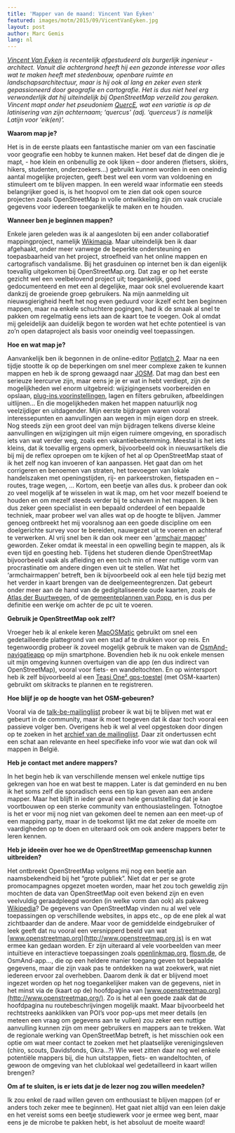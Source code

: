 ```yaml
---
title: 'Mapper van de maand: Vincent Van Eyken'
featured: images/motm/2015/09/VicentVanEyken.jpg
layout: post
author: Marc Gemis
lang: nl
---
```



_[Vincent Van Eyken](http://www.openstreetmap.org/user/QuercE) is recentelijk afgestudeerd als burgerlijk ingenieur - architect. Vanuit die achtergrond heeft hij een gezonde interesse voor alles wat te maken heeft met stedenbouw, openbare ruimte en landschapsarchitectuur, maar is hij ook al lang en zeker even sterk gepassioneerd door geografie en cartografie. Het is dus niet heel erg verwonderlijk dat hij uiteindelijk bij OpenStreetMap verzeild zou geraken.
Vincent mapt onder het pseudoniem [QuercE](http://www.hdyc.neis-one.org/?QuercE),  wat een variatie is op de latinisering van zijn achternaam; ‘quercus’ (adj. ‘querceus’) is namelijk Latijn voor ‘eik(en)’._

**Waarom map je?**

Het is in de eerste plaats een fantastische manier om van een fascinatie voor geografie een hobby te kunnen maken. Het besef dat de dingen die je mapt, - hoe klein en onbenullig ze ook lijken – door anderen (fietsers, skiërs, hikers, studenten, onderzoekers…) gebruikt kunnen worden in een oneindig aantal mogelijke projecten, geeft best wel een vorm van voldoening en stimuleert om te blijven mappen. In een wereld waar informatie een steeds belangrijker goed is, is het hoopvol om te zien dat ook open source projecten zoals OpenStreetMap in volle ontwikkeling zijn om vaak cruciale gegevens voor iedereen toegankelijk te maken en te houden.

**Wanneer ben je beginnen mappen?**

Enkele jaren geleden was ik al aangesloten bij een ander collaboratief mappingproject, namelijk [Wikimapia](http://wikimapia.org/). Maar uiteindelijk ben ik daar afgehaakt, onder meer vanwege de beperkte ondersteuning en toepasbaarheid van het project, stroefheid van het online mappen en cartografisch vandalisme. Bij het grasduinen op internet ben ik dan eigenlijk toevallig uitgekomen bij OpenStreetMap.org. Dat zag er op het eerste gezicht wel een veelbelovend project uit; toegankelijk, goed gedocumenteerd en met een al degelijke, maar ook snel evoluerende kaart dankzij de groeiende groep gebruikers. Na mijn aanmelding uit nieuwsgierigheid heeft het nog even geduurd voor ikzelf echt ben beginnen mappen, maar na enkele schuchtere pogingen, had ik de smaak al snel te pakken om regelmatig eens iets aan de kaart toe te voegen. Ook al omdat mij geleidelijk aan duidelijk begon te worden wat het echte potentieel is van zo’n open dataproject als basis voor oneindig veel toepassingen.

**Hoe en wat map je?**

Aanvankelijk ben ik begonnen in de online-editor [Potlatch 2](http://wiki.openstreetmap.org/wiki/Potlatch_2). Maar na een tijdje stootte ik op de beperkingen om snel meer complexe zaken te kunnen mappen en heb ik de sprong gewaagd naar [JOSM](http://wiki.openstreetmap.org/wiki/JOSM). Dat mag dan best een serieuze leercurve zijn, maar eens je je er wat in hebt verdiept, zijn de mogelijkheden wel enorm uitgebreid: wijzigingensets voorbereiden en opslaan, [plug-ins](https://josm.openstreetmap.de/wiki/Plugins),[voorinstellingen](https://josm.openstreetmap.de/wiki/Presets), lagen en filters gebruiken, afbeeldingen uitlijnen… En die mogelijkheden maken het mappen natuurlijk nog veelzijdiger en uitdagender.
Mijn eerste bijdragen waren vooral interessepunten en aanvullingen aan wegen in mijn eigen dorp en streek. Nog steeds zijn een groot deel van mijn bijdragen telkens diverse kleine aanvullingen en wijzigingen uit mijn eigen ruimere omgeving, en sporadisch iets van wat verder weg, zoals een vakantiebestemming. Meestal is het iets kleins, dat ik toevallig ergens opmerk, bijvoorbeeld ook in nieuwsartikels die bij mij de reflex oproepen om te kijken of het al op OpenStreetMap staat of ik het zelf nog kan invoeren of kan aanpassen. Het gaat dan om het corrigeren en benoemen van straten, het toevoegen van lokale handelszaken met openingstijden, rij- en parkeerstroken, fietspaden en –routes, trage wegen, … Kortom, een beetje van alles dus.
k probeer dan ook zo veel mogelijk af te wisselen in wat ik map, om het voor mezelf boeiend te houden en om mezelf steeds verder bij te schaven in het mappen. Ik ben dus zeker geen specialist in een bepaald onderdeel of een bepaalde techniek, maar probeer wel van alles wat op de hoogte te blijven. Jammer genoeg ontbreekt het mij vooralsnog aan een goede discipline om een doelgerichte survey voor te bereiden, nauwgezet uit te voeren en achteraf te verwerken. Al vrij snel ben ik dan ook meer een '[armchair mapper](http//wiki.openstreetmap.org%20/wiki/Armchair_mapping)' geworden. Zeker omdat ik meestal in een opwelling begin te mappen, als ik even tijd en goesting heb. Tijdens het studeren diende OpenStreetMap bijvoorbeeld vaak als afleiding en een toch min of meer nuttige vorm van procrastinatie om andere dingen even uit te stellen.
Wat het ‘armchairmappen’ betreft, ben ik bijvoorbeeld ook al een hele tijd bezig met het verder in kaart brengen van de deelgemeentegrenzen. Dat gebeurt onder meer aan de hand van de gedigitaliseerde oude kaarten, zoals de [Atlas der Buurtwegen](https://nl.wikipedia.org/wiki/Atlas_der_Buurtwegen), of de [gemeenteplannen van Popp](https://nl.wikipedia.org/wiki/Popp-kaarten), en is dus per definitie een werkje om achter de pc uit te voeren.

**Gebruik je OpenStreetMap ook zelf?**

Vroeger heb ik al enkele keren [MapOSMatic](http://wiki.openstreetmap.org/wiki/MapOSMatic) gebruikt om snel een gedetailleerde plattegrond van een stad af te drukken voor op reis. En tegenwoordig probeer ik zoveel mogelijk gebruik te maken van de [OsmAnd-navigatieapp](http://wiki.openstreetmap.org/wiki/OsmAnd) op mijn smartphone. Bovendien heb ik nu ook enkele mensen uit mijn omgeving kunnen overtuigen van die app (en dus indirect van OpenStreetMap), vooral voor fiets- en wandeltochten. En op wintersport heb ik zelf bijvoorbeeld al een [Teasi One² gps-toestel](http://www.teasi.eu/en/teasi-one/) (met OSM-kaarten) gebruikt om skitracks te plannen en te registreren.

**Hoe blijf je op de hoogte van het OSM-gebeuren?**

Vooral via de [talk-be-mailinglijst](https://lists.openstreetmap.org/listinfo/talk-be) probeer ik wat bij te blijven met wat er gebeurt in de community, maar ik moet toegeven dat ik daar toch vooral een passieve volger ben. Overigens heb ik wel al veel opgestoken door dingen op te zoeken in het [archief van de mailinglijst](https://lists.openstreetmap.org/pipermail/talk-be/). Daar zit ondertussen echt een schat aan relevante en heel specifieke info voor wie wat dan ook wil mappen in België.

**Heb je contact met andere mappers?**

In het begin heb ik van verschillende mensen wel enkele nuttige tips gekregen van hoe en wat best te mappen. Later is dat geminderd en nu ben ik het soms zelf die sporadisch eens een tip kan geven aan een andere mapper. Maar het blijft in ieder geval een hele geruststelling dat je kan voortbouwen op een sterke community van enthousiastelingen. Totnogtoe is het er voor mij nog niet van gekomen deel te nemen aan een meet-up of een mapping party, maar in de toekomst lijkt me dat zeker de moeite om vaardigheden op te doen en uiteraard ook om ook andere mappers beter te leren kennen.

**Heb je ideeën over hoe we de OpenStreetMap gemeenschap kunnen uitbreiden?**

Het ontbreekt OpenStreetMap volgens mij nog een beetje aan naamsbekendheid bij het “grote publiek”. Niet dat er per se grote promocampagnes opgezet moeten worden, maar het zou toch geweldig zijn mochten de data van OpenStreetMap ooit even bekend zijn en even veelvuldig geraadpleegd worden (in welke vorm dan ook) als pakweg [Wikipedia](https://www.wikipedia.org/)?
De gegevens van OpenStreetMap vinden nu al wel vele toepassingen op verschillende websites, in apps etc., op de ene plek al wat zichtbaarder dan de andere. Maar voor de gemiddelde eindgebruiker of leek geeft dat nu vooral een versnipperd beeld van wat [www.openstreetmap.org](http://www.openstreetmap.org is) is en wat ermee kan gedaan worden. Er zijn uiteraard al vele voorbeelden van meer intuïtieve en interactieve toepassingen zoals [openlinkmap.org](http://wiki.openstreetmap.org/wiki/OpenLinkMap), [flosm.de](http://wiki.openstreetmap.org/wiki/Flosm), de OsmAnd-app…, die op een heldere manier toegang geven tot bepaalde gegevens, maar die zijn vaak pas te ontdekken na wat zoekwerk, wat niet iedereen ervoor zal overhebben.
Daarom denk ik dat er blijvend moet ingezet worden op het nog toegankelijker maken van de gegevens, niet in het minst via de (kaart op de) hoofdpagina van [www.openstreetmap.org](http://www.openstreetmap.org/). Zo is het al een goede zaak dat de hoofdpagina nu routebeschrijvingen mogelijk maakt. Maar bijvoorbeeld het rechtstreeks aanklikken van POI’s voor pop-ups met meer details (en meteen een vraag om gegevens aan te vullen) zou zeker een nuttige aanvulling kunnen zijn om meer gebruikers en mappers aan te trekken.
Wat de regionale werking van OpenStreetMap betreft, is het misschien ook een optie om wat meer contact te zoeken met het plaatselijke verenigingsleven (chiro, scouts, Davidsfonds, Okra…?) Wie weet zitten daar nog wel enkele potentiële mappers bij, die hun uitstappen, fiets- en wandeltochten, of gewoon de omgeving van het clublokaal wel gedetailleerd in kaart willen brengen?

**Om af te sluiten, is er iets dat je de lezer nog zou willen meedelen?**

Ik zou enkel de raad willen geven om enthousiast te blijven mappen (of er anders toch zeker mee te beginnen). Het gaat niet altijd van een leien dakje en het vereist soms een beetje studiewerk voor je ermee weg bent, maar eens je de microbe te pakken hebt, is het absoluut de moeite waard!
